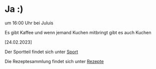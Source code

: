 
# Ja :)


um 16:00 Uhr bei Juluis

Es gibt Kaffee und wenn jemand Kuchen mitbringt gibt es auch Kuchen



<!---![image] Ein Bild vielleicht?als -->

[24.02.2023]


Der Sportteil findet sich unter [Sport](/sport.md)

Die Rezeptesammlung findet sich unter [Rezepte](/rezepte.md)



